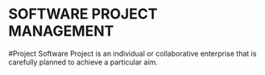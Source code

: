 # SOFTWARE PROJECT MANAGEMENT

#Project
 Software Project is an individual or collaborative enterprise that is carefully planned to achieve a particular aim.
